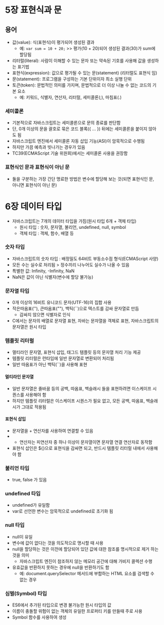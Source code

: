 # 5장 표현식과 문

## 용어
* 값(value): 식(표현식)이 평가되어 생성된 결과
  * 예: <code>var sum = 10 + 20;</code> >> 평가(10 + 20)되어 생성된 결과(30)가 sum에 할당됨
* 리터럴(literal): 사람이 이해할 수 있는 문자 또는 약속된 기호를 사용해 값을 생성하는 표기법
* 표현식(expression): 값으로 평가될 수 있는 문(statement) (리터럴도 표현식 임)
* 문(statement): 프로그램을 구성하는 기본 단위이자 최소 실행 단위
* 토큰(token): 문법적인 의미를 가지며, 문법적으로 더 이상 나눌 수 없는 코드의 기본 요소
  * 예: 키워드, 식별자, 연산자, 리터럴, 세미콜론(;), 마침표(.)
### 세미콜론
* 기본적으로 자바스크립트는 세미콜론으로 문의 종료를 판단함
* 단, 0개 이상의 문을 괄호로 묶은 코드 블록({ ... }) 뒤에는 세미콜론을 붙이지 않아도 됨
* 자바스크립트 엔진에서 세미콜론 자동 삽입 기능(ASI)이 암묵적으로 수행됨
* 하지만 가끔 예측과 빗나가는 경우가 있음
* TC39(ECMAScript 기술 위원회)에서는 세미콜론 사용을 권장함

### 표현식인 문과 표현식이 아닌 문
* 둘을 구분하는 가장 간단 명료한 방법은 변수에 할당해 보는 것(되면 표현식인 문, 아니면 표현식이 아닌 문)

# 6장 데이터 타입
* 자바스크립트는 7개의 데이터 타입을 가짐(원시 타입 6개 + 객체 타입)
  * 원시 타입 : 숫자, 문자열, 불리언, undefined, null, symbol
  * 객체 타입 : 객체, 함수, 배열 등

### 숫자 타입
* 자바스크립트의 숫자 타입 : 배정밀도 64비트 부동소수점 형식(ECMAScript 사양)
* 모든 수는 실수로 처리됨 > 정수끼리 나누어도 실수가 나올 수 있음
* 특별한 값: Infinity, -Infinity, NaN
* NaN은 값이 아닌 식별자(변수에 할당 불가능)

### 문자열 타입
* 0개 이상의 16비트 유니코드 문자(UTF-16)의 집합 사용
* 작은따옴표(''), 큰따옴표(""), 백틱(``)으로 텍스트를 감싸 문자열로 만듬
  * 감싸지 않으면 식별자로 인식
* C에서는 문자의 배열로 문자열 표현, 자바는 문자열을 객체로 표현, 자바스크립트의 문자열은 원시 타입

### 템플릿 리터럴
* 멀티라인 문자열, 표현식 삽입, 태그드 템플릿 등의 문자열 처리 기능 제공
* 템플릿 리터럴은 런타임에 일반 문자열로 변환되어 처리됨
* 일반 따옴표가 아닌 백틱(``)을 사용해 표현

#### 멀티라인 문자열
* 일반 문자열은 줄바꿈 등의 공백, 따옴표, 백슬래시 들을 표현하려면 이스케이프 시퀀스를 사용해야 함
* 하지만 템플릿 리터럴은 이스케이프 시퀀스가 필요 없고, 모든 공백, 따옴표, 백슬래시가 그대로 적용됨
#### 표현식 삽입
* 문자열을 + 연산자를 사용하여 연결할 수 있음
* + 연산자는 피연산자 중 하나 이상이 문자열이면 문자열 연결 연산자로 동작함
* 표현식 삽인은 ${}으로 표현식을 감싸면 되고, 반드시 템플릿 리터럴 내에서 사용해야 함

### 불리언 타입
* true, false 가 있음

### undefined 타입
* undefined가 유일함
* var로 선언한 변수는 암묵적으로 undefined로 초기화 됨

### null 타입
* null이 유일
* 변수에 값이 없다는 것을 의도적으로 명시할 때 사용
* null을 할당하는 것은 이전에 할당되어 있던 값에 대한 참조를 명시적으로 제거 하는 것을 의미
  * 자바스크립트 엔진이 참조하지 않는 메모리 공간에 대해 가비지 콜렉션 수행
* 유효값을 반환하지 못하는 경우에 null을 반환하기도 함
  * 예: document.querySelector 메서드에 부합하는 HTML 요소를 검색할 수 없는 경우

### 심벌(Symbol) 타입
* ES6에서 추가된 타입으로 변경 불가능한 원시 타입의 값
* 이름이 충돌할 위험이 없는 객체의 유일한 프로퍼티 키를 만들때 주로 사용
* Symbol 함수를 사용하여 생성